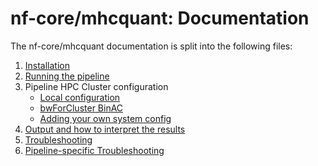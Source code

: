 # nf-core/mhcquant: Documentation

The nf-core/mhcquant documentation is split into the following files:

1. [Installation](installation.md)
2. [Running the pipeline](usage.md)
3. Pipeline HPC Cluster configuration
    * [Local configuration](configuration/local.md)
    * [bwForCluster BinAC](configuration/binac.md)
    * [Adding your own system config](configuration/adding_your_own.md)
4. [Output and how to interpret the results](output.md)
5. [Troubleshooting](https://nf-co.re/usage/troubleshooting)
6. [Pipeline-specific Troubleshooting](troubleshooting.md)
